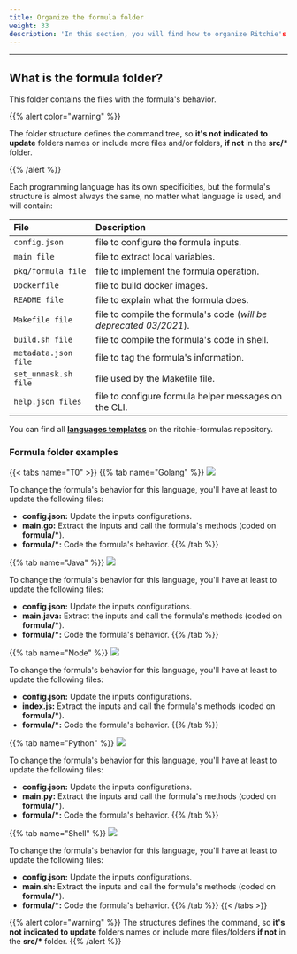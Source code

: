 ```yaml
---
title: Organize the formula folder
weight: 33
description: 'In this section, you will find how to organize Ritchie's formula folder.'
---
```


---

## What is the formula folder?

This folder contains the files with the formula's behavior. 

{{% alert color="warning" %}}

The folder structure defines the command tree, so **it's not indicated to update** folders names or include more files and/or folders, **if not** in the **src/\*** folder.

{{% /alert %}}

Each programming language has its own specificities, but the formula's structure is almost always the same, no matter what language is used, and will contain:

| File | Description |
| :--- | :--- |
| `config.json` | file to configure the formula inputs. |
| `main file` | file to extract local variables. |
| `pkg/formula file` | file to implement the formula operation. |
| `Dockerfile` | file to build docker images. |
| `README file` | file to explain what the formula does. |
| `Makefile file` | file to compile the formula's code \(_will be deprecated 03/2021_\). |
| `build.sh file` | file to compile the formula's code in shell. |
| `metadata.json file` | file to tag the formula's information. |
| `set_unmask.sh file` | file used by the Makefile file. |
| `help.json files` | file to configure formula helper messages on the CLI. |

You can find all [**languages templates**](https://github.com/ZupIT/ritchie-formulas/tree/master/templates/create_formula/languages) on the ritchie-formulas repository.



### Formula folder examples

{{< tabs name="T0" >}}
{{% tab name="Golang" %}}
![](/go%20%281%29%20%281%29.png)

To change the formula's behavior for this language, you'll have at least to update the following files:

* **config.json:** Update the inputs configurations.
* **main.go:** Extract the inputs and call the formula's methods \(coded on **formula/\***\).
* **formula/\*:** Code the formula's behavior.
{{% /tab %}}

{{% tab name="Java" %}}
![](/java%20%282%29%20%282%29.png)

To change the formula's behavior for this language, you'll have at least to update the following files:

* **config.json:** Update the inputs configurations.
* **main.java:** Extract the inputs and call the formula's methods \(coded on **formula/\***\).
* **formula/\*:** Code the formula's behavior.
{{% /tab %}}

{{% tab name="Node" %}}
![](/node%20%283%29%20%283%29.png)

To change the formula's behavior for this language, you'll have at least to update the following files:

* **config.json:** Update the inputs configurations.
* **index.js:** Extract the inputs and call the formula's methods \(coded on **formula/\***\).
* **formula/\*:** Code the formula's behavior.
{{% /tab %}}

{{% tab name="Python" %}}
![](/python%20%282%29.png)

To change the formula's behavior for this language, you'll have at least to update the following files:

* **config.json:** Update the inputs configurations.
* **main.py:** Extract the inputs and call the formula's methods \(coded on **formula/\***\).
* **formula/\*:** Code the formula's behavior.
{{% /tab %}}

{{% tab name="Shell" %}}
![](/shell%20%282%29%20%281%29.png)

To change the formula's behavior for this language, you'll have at least to update the following files:

* **config.json:** Update the inputs configurations.
* **main.sh:** Extract the inputs and call the formula's methods \(coded on **formula/\***\).
* **formula/\*:** Code the formula's behavior.
{{% /tab %}}
{{< /tabs >}}

{{% alert color="warning" %}}
The structures defines the command, so **it's not indicated to update** folders names or include more files/folders **if not** in the **src/\*** folder.
{{% /alert %}}
